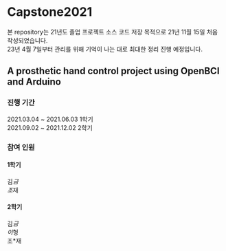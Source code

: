 # Capstone2021 
본 repository는 21년도 졸업 프로젝트 소스 코드 저장 목적으로 21년 11월 15일 처음 작성되었습니다.  
23년 4월 7일부터 관리를 위해 기억이 나는 대로 최대한 정리 진행 예정입니다.

## A prosthetic hand control project using OpenBCI and Arduino

### 진행 기간
2021.03.04 ~ 2021.06.03 1학기  
2021.09.02 ~ 2021.12.02 2학기

### 참여 인원
#### 1학기
김*금  
조*재
#### 2학기
김*금  
이*형  
조*재


